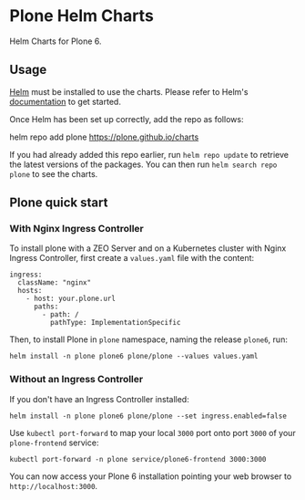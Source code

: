 # Plone Helm Charts

Helm Charts for Plone 6. 

## Usage

[Helm](https://helm.sh) must be installed to use the charts.  Please refer to
Helm's [documentation](https://helm.sh/docs) to get started.

Once Helm has been set up correctly, add the repo as follows:

  helm repo add plone https://plone.github.io/charts

If you had already added this repo earlier, run `helm repo update` to retrieve
the latest versions of the packages.  You can then run `helm search repo
plone` to see the charts.

## Plone quick start

### With Nginx Ingress Controller

To install plone with a ZEO Server and on a Kubernetes cluster with Nginx Ingress Controller, first create a `values.yaml` file with the content:

```
ingress:
  className: "nginx"
  hosts:
    - host: your.plone.url
      paths:
        - path: /
          pathType: ImplementationSpecific
```

Then, to install Plone in `plone` namespace, naming the release `plone6`, run:

```
helm install -n plone plone6 plone/plone --values values.yaml
```

### Without an Ingress Controller

If you don't have an Ingress Controller installed:

```
helm install -n plone plone6 plone/plone --set ingress.enabled=false
```

Use `kubectl port-forward` to map your local `3000` port onto port `3000` of your `plone-frontend` service:

```
kubectl port-forward -n plone service/plone6-frontend 3000:3000
```

You can now access your Plone 6 installation pointing your web browser to `http://localhost:3000`.

